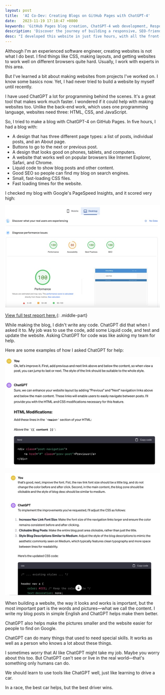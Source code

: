 ```yaml
---
layout: post
title:  'AI Co-Dev: Creating Blogs on GitHub Pages with ChatGPT-4'
date:   2023-11-19 17:18:47 +0800
keywords: 'GitHub Pages blog creation, ChatGPT-4 web development, Responsive web design, SEO-friendly blog, Cross-browser compatibility, Liquid syntax for blogs, PageSpeed Insights optimization, HTML CSS JavaScript basics, Non-native English blog writing, AI in front-end development, Compressing images for web, Automation in web design, ChatGPT prompts for coding, Technology blog setup, Enhancing blogs with AI'
description: 'Discover the journey of building a responsive, SEO-friendly blog on GitHub Pages using ChatGPT-4. From understanding the basics of HTML, CSS, and JavaScript to compressing images and crafting search engine optimized content, this blog illustrates how AI tools like ChatGPT-4 can streamline web development and enhance the creative process. Perfect for beginners and seasoned software engineers alike, learn how AI can transform blog creation and front-end development into an efficient, collaborative effort.'
desc: "I developed this website in just five hours, with all the front-end code entirely generated by ChatGPT. This experience suggests that ChatGPT has the potential to replace many traditional jobs, highlighting the need for us to adapt and prepare for such changes in the job market."
---
```


Although I'm an experienced software engineer, creating websites is not what I do best. I find things like CSS, making layouts, and getting websites to work well on different browsers quite hard. Usually, I work with experts in this area.

But I've learned a bit about making websites from projects I've worked on. I know some basics now. Yet, I had never tried to build a website by myself until recently.

I have used ChatGPT a lot for programming behind the scenes. It's a great tool that makes work much faster. I wondered if it could help with making websites too. Unlike the back-end work, which uses one programming language, websites need three: HTML, CSS, and JavaScript.

So, I tried to make a blog with ChatGPT-4 on GitHub Pages. In five hours, I had a blog with:

- A design that has three different page types: a list of posts, individual posts, and an About page.
- Buttons to go to the next or previous post.
- A design that looks good on phones, tablets, and computers.
- A website that works well on popular browsers like Internet Explorer, Safari, and Chrome.
- Liquid code to show blog posts and other content.
- Good SEO so people can find my blog on search engines.
- Small, fast-loading CSS files.
- Fast loading times for the website.

I checked my blog with Google's PageSpeed Insights, and it scored very high:

![pagespeed-score](/assets/resized_and_converted_image_0.jpg)

[View full test report here.](https://pagespeed.web.dev/analysis/https-chriswang-ai/cjm80xck4m?hl=en&form_factor=desktop){: .middle-part}

While making the blog, I didn't write any code. ChatGPT did that when I asked it to. My job was to use the code, add some Liquid code, and test and update the website. Asking ChatGPT for code was like asking my team for help.

Here are some examples of how I asked ChatGPT for help:

![prompt1](/assets/resized_and_converted_image_1.jpg)

![prompt2](/assets/resized_and_converted_image_2.jpg)

When building a website, the way it looks and works is important, but the most important part is the words and pictures—what we call the content. I write my blog posts in simple English and ChatGPT helps make them better.

ChatGPT also helps make the pictures smaller and the website easier for people to find on Google.

ChatGPT can do many things that used to need special skills. It works as well as a person who knows a lot about these things.

I sometimes worry that AI like ChatGPT might take my job. Maybe you worry about this too. But ChatGPT can't see or live in the real world—that's something only humans can do.

We should learn to use tools like ChatGPT well, just like learning to drive a car.

In a race, the best car helps, but the best driver wins.